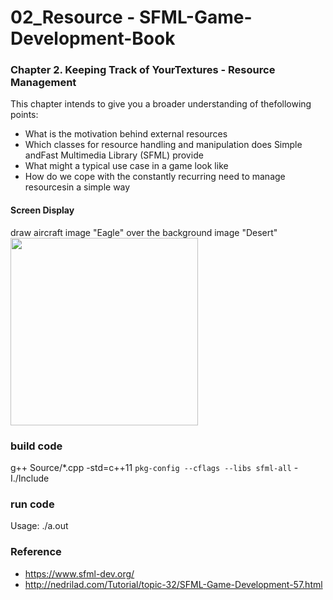 02_Resource - SFML-Game-Development-Book
===============

### Chapter 2. Keeping Track of YourTextures - Resource Management
This chapter intends to give you a broader understanding of thefollowing points:
- What is the motivation behind external resources
- Which classes for resource handling and manipulation does Simple andFast Multimedia Library (SFML) provide
- What might a typical use case in a game look like
- How do we cope with the constantly recurring need to manage resourcesin a simple way


#### Screen Display
draw aircraft image "Eagle" over the background image "Desert"  <br/>
<image src="https://raw.githubusercontent.com/ohwada/SFML-Game-Development-Book/master/02_Resources/screenshot/screensht_resources.png" width="300" /><br/>

### build code
g++ Source/*.cpp  -std=c++11 `pkg-config --cflags --libs sfml-all`  -I./Include  <br/>

### run code
Usage: ./a.out <br/>

### Reference <br/>
- https://www.sfml-dev.org/
- http://nedrilad.com/Tutorial/topic-32/SFML-Game-Development-57.html

